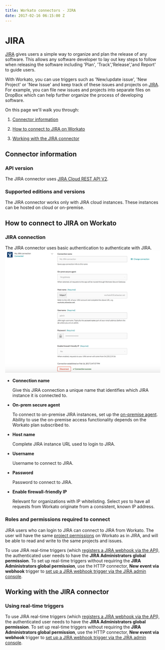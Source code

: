 ```yaml
---
title: Workato connectors - JIRA
date: 2017-02-16 06:15:00 Z
---
```


# JIRA

[JIRA](https://www.atlassian.com/software/jira) gives users a simple way to organize and plan the release of any software. This allows any software developer to lay out key steps to follow when releasing the software including 'Plan', 'Track','Release','and Report' to guide users.

With Workato, you can use triggers such as 'New/update issue', 'New Project' or 'New Issue' and keep track of these issues and projects on [JIRA](https://www.workato.com/integrations/jira). For example, you can file new issues and projects into separate files on DropBox which can help further organize the process of developing software.

On this page we'll walk you through:
1. [Connector information](http://docs.workato.com/connectors/jira.html#connector-information)

2. [How to connect to JIRA on Workato](http://docs.workato.com/connectors/jira.html#how-to-connect-to-jira-on-workato)

3. [Working with the JIRA connector](http://docs.workato.com/connectors/jira.html#working-with-the-jira-connector)

## Connector information

### API version
The JIRA connector uses [JIRA Cloud REST API V2](https://docs.atlassian.com/jira/REST/cloud/).

### Supported editions and versions
The JIRA connector works only with JIRA cloud instances. These instances can be hosted on cloud or on-premise.

## How to connect to JIRA on Workato

### JIRA connection
The JIRA connector uses basic authentication to authenticate with JIRA.
![Configured JIRA connection](/assets/images/jira-docs/configured_jira_connection.png)
* **Connection name**

  Give this JIRA connection a unique name that identifies which JIRA instance it is connected to.

* **On-prem secure agent**

  To connect to on-premise JIRA instances, set up the [on-premise agent](https://www.workato.com/secure_agents). Ability to use the on-premise access functionality depends on the Workato plan subscribed to.

* **Host name**

  Complete JIRA instance URL used to login to JIRA.

* **Username**

  Username to connect to JIRA.

* **Password**

  Password to connect to JIRA.

* **Enable firewall-friendly IP**

  Relevant for organizations with IP whitelisting. Select *yes* to have all requests from Workato originate from a consistent, known IP address.

### Roles and permissions required to connect
JIRA users who can login to JIRA can connect to JIRA from Workato. The user will have the same [project permissions](https://confluence.atlassian.com/adminjiracloud/managing-project-permissions-776636362.html) on Workato as in JIRA, and will be able to read and write to the same projects and issues.

To use JIRA real-time triggers (which [registers a JIRA webhook via the API](https://developer.atlassian.com/jiradev/jira-apis/webhooks#Webhooks-Registeringawebhook)), the authenticated user needs to have the **JIRA Administrators global permission**. To set up real-time triggers without requiring the **JIRA Administrators global permission**, use the HTTP connector, **New event via webhook** trigger to [set up a JIRA webhook trigger via the JIRA admin console](https://developer.atlassian.com/jiradev/jira-apis/webhooks#Webhooks-jiraadmin).

## Working with the JIRA connector
### Using real-time triggers
To use JIRA real-time triggers (which [registers a JIRA webhook via the API](https://developer.atlassian.com/jiradev/jira-apis/webhooks#Webhooks-Registeringawebhook)), the authenticated user needs to have the **JIRA Administrators global permission**. To set up real-time triggers without requiring the **JIRA Administrators global permission**, use the HTTP connector, **New event via webhook** trigger to [set up a JIRA webhook trigger via the JIRA admin console](https://developer.atlassian.com/jiradev/jira-apis/webhooks#Webhooks-jiraadmin).
